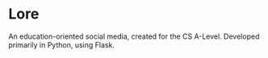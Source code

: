 # Lore

An education-oriented social media, created for the CS A-Level.
Developed primarily in Python, using Flask. 
